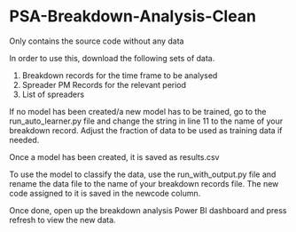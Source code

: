 # PSA-Breakdown-Analysis-Clean
Only contains the source code without any data


In order to use this, download the following sets of data.
1) Breakdown records for the time frame to be analysed
2) Spreader PM Records for the relevant period
3) List of spreaders

If no model has been created/a new model has to be trained, go to the run_auto_learner.py file and change the string in line 11 to the name of your breakdown record.
Adjust the fraction of data to be used as training data if needed.

Once a model has been created, it is saved as results.csv

To use the model to classify the data, use the run_with_output.py file and rename the data file to the name of your breakdown records file.
The new code assigned to it is saved in the newcode column.

Once done, open up the breakdown analysis Power BI dashboard and press refresh to view the new data.
